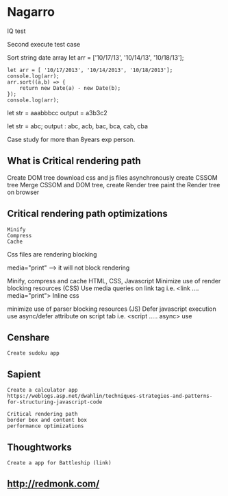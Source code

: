 # Nagarro

IQ test

Second execute test case

Sort string date array
let arr = ['10/17/13', '10/14/13', '10/18/13'];
```
let arr = [ '10/17/2013', '10/14/2013', '10/18/2013'];
console.log(arr);
arr.sort((a,b) => {
    return new Date(a) - new Date(b);
});
console.log(arr);

```

let str = aaabbbcc
output = a3b3c2


let str =  abc;
output : abc, acb, bac, bca, cab, cba


Case study for more than 8years exp person.

## What is Critical rendering path
Create DOM tree
download css and js files asynchronously
create CSSOM tree
Merge CSSOM and DOM tree, create Render tree
paint the Render tree on browser

## Critical rendering path optimizations
	Minify
	Compress
	Cache
Css files are rendering blocking
<link rel="stylesheet" href="style-print.css" media="print">
media="print" --> it will not block rendering 


Minify, compress and cache
	HTML, CSS, Javascript
Minimize use of render blocking resources (CSS)
	Use media queries on link tag i.e. <link .... media="print">
	Inline css
		
minimize use of parser blocking resources (JS)
	Defer javascript execution
	use async/defer attribute on script tab i.e. <script ..... async></script>
	use 

## Censhare
	Create sudoku app

## Sapient
	Create a calculator app
	https://weblogs.asp.net/dwahlin/techniques-strategies-and-patterns-for-structuring-javascript-code 

	Critical rendering path
	border box and content box
	performance optimizations
## Thoughtworks
	Create a app for Battleship (link)

## http://redmonk.com/
